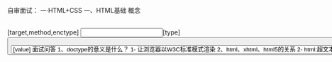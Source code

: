 自审面试：
一·HTML+CSS
  一、HTML基础
      概念
      <link rel="stylesheet" herf="XXXX.css">
      <script src="xxxx.js"></script>
      <style scoped></style>
      <!-- <base>标签为页面上的所有链接规定默认地址或默认目标 -->
      <base href="http://www.w3school.com.cn/i/" />  
      <base target="_blank" /> 
      <!-- 相当于http的文件头作用，它可以向浏览器传回一些有用的信息，以帮助正确和精确
      地显示网页内容，与之对应的属性值为content，content中的内容其实就是各个参数的变量值。 -->
      <meta http-equiv="refresh" content="test">  
      <meta name="keywords" content="搜索引擎关键字" >
      <meta charset="utf-8">
      <!-- device-width表示设备宽度 -->
      <meta name="viewport" content="width=device-width,initial-scale=1.0,maximum-scale=1.0,user-scalable=no">
      <form>[target,method,enctype]
      <!-- target:表单提交到哪儿  method:发送表单数据的方法  enctype:指定编码，如果上传文件指定要用form-data -->
      <input>[type]
      <!-- type:text button checkbox password radio file image reset submit-->
      <button>[type]
      <!-- type:button reset 重置 submit 默认,提交 -->
      <select><option>[value]
      面试问答
      1、doctype的意义是什么？
      1- 让浏览器以W3C标准模式渲染

      2、html、xhtml、html5的关系
      2- html:超文本标记语言  xhtml:可扩展超文本标记语言，是html进行XML标准严格化的结果  html5:现在最新一代的超文本标记语言

      3、property(特性)和attribute(属性)的区别
      3- attributes是属于property的一个子集

      4、H5有什么变化
      4- 新的语义化标签，表单增强(新元素，验证)，新的API(canvas,websocket,offline,SVG之类)

  二、CSS基础
      概念
      属性选择器：[type=radio]{}
      组合选择器：[type=checkbox] + label{}
      否定选择器： :not(.link){}
      渐变色背景：linear-gradient(135deg, red 0, green 50%, blue 100%)  默认180deg 从上至下渲染

      面试问答
      1、BFC是什么？
      1- 块级格式化上下文 (Block Fromatting Context)：页面中的一块渲染区域，并且有一套渲染规则，它决定了其子元素将如何定位，以及和其他元素的关系和相互作用。简单的理解为BFC是一个封闭的大箱子，箱子内部的元素无论如何翻江倒海，都不会影响到外部
        只要元素满足下面任一条件即可触发 BFC 特性：
          body 根元素
          浮动元素：float 除 none 以外的值
          绝对定位元素：position (absolute、fixed)
          display 为 flexin、line-block、table-cells
          overflow 除了 visible 以外的值 (hidden、auto、scroll)

      2、transform和margin的区别
      2- margin的改动会影响CssTree的结构导致页面重绘,浏览器渲染应该避免过多的重排，transform则不会，且transform会利用GPU性能更优

      3、CSS中动画怎么写，transation和animation和keyframs怎么写
      3- CSS中动画分两种，transition和animation，transition靠伪类和JS触发，animation需要与@keyframes结合使用
      #box1{ height: 100px;width: 100px; } 
      #box1:hover{ transform: rotate(180deg) scale(.5, .5);
                  background: red;
                  transition: background 2s ease, transform 2s ease-in 1s; }
      #box2{ height: 100px;width: 100px;  animation: changebox 10s ease-in-out  3 infinite(无限循环);}
      @keyframes changebox { 0% {  background:red;  }
                          100% {  width:180px;  height:180px; }}
      
      4、flex布局相关： align-self,justify-content,flex-direction,flex-wrap
      5、单行省略: width:5em;text-overflow: ellipsis; overflow: hidden; white-space: nowrap;
      6、多行省略：  display: -webkit-box;
                    text-overflow: ellipsis;
                    overflow: hidden;
                    word-break: break-all;
                    -webkit-box-orient: vertical;
                    -webkit-line-clamp: 4;

  三、预处理器 sass 和 less
      面试问答
      1、sass和less的区别
        less基于node，用js编写不需要预先编译，sass基于ruby，也有node的移植版本。
        关于变量sass用$，less用@，less 加上 &：并不是父子关系而是同级
        less的打包指令:lessc a.less > a.css
        sass的打包指令:node-sass a.scss > a.css --output-style expanded 
        less的理念：尽量的接近css的语法
        sass的理念：尽量避免产生混淆

      2、mixin相关(复用)
      less：  .block(@fontSize){ font-size: @fontSize; }       .block(14px);
      sass:   @mixin block($fontSize) {font-size: $fontSize;}  @include block(14px);

      3、extend相关(继承)
      less: 引用-.a{ &:extend(.b); font-size: 12px;} .b{font-weight: bold;}
      sass: 引用-a{ @:extend .b; font-size: 12px;} .b{font-weight: bold;}
            输出-.a { font-size: 12px;}  .b,.a {font-weight: bold;}

      4、预处理器框架
      EST，SASS-Compass

二·JavaScript
  一、变量类型和计算
      概念
      基本数据类型string，number，Boolean，undefined，null和symbol
      引用型：Array，Function，Object


      面试问答
      1、什么时候发生强制类型转换？
      1- 字符串拼接和== 运算符情况下
      2、如何理解JSON
      2- JSON是一个JS对象，常用两个方法解析JSON.stringify({a:10,b:20})[对象中解析出字符串]  和 JSON.parse('{"a":10,"b":20}')[字符串中解析出json对象],JSON.parse()不兼容  可以使用eval来转化
  
  二、原型和原型链
      概念

      面试问答
      1、instanceof和typeof的区别
      1- instanceof：用于判断引用类型属于哪个构造函数的方法，typeof只能区分值类型，对引用类型无能为力，只能区分函数function

      2、如何准确判断一个变量是否是数组类型
      2- var arr = [];     arr instanceOf Array  // true        typeof arr   //Object
       
      
      3、描述创建一个对象的过程
      3- 新生成了一个对象，链接到原型，绑定 this，返回新对象

      4、谈谈原型和原型链
      4- Js中没有 “类” 的概念，所以靠原型和原型链实现对象属性的继承。除了null和undefined以外所有的对象都有__proto__属性，而且指向创造这个对象的函数对象的prototype属性。

  三、作用域和闭包
      概念

      面试问答
      1、说一下对变量提升的理解
      1- Js中，函数及变量的声明都将被提升到函数的最顶部。所以变量可以先使用再声明。但是只有声明的变量会提升，初始化的不会

      2、说几种this的使用场景
      2- 作为函数调用：函数的最通常用法，属于全局性调用，因此this就代表全局对象Global。
          function makeNoSense(x) { 
                       this.x = x; 
                      } 
         作为对象方法调用：函数可以作为某个对象的方法调用，这时this指代对象内部属性被调用。
          var test = {  a:0,
                        b:0
                        get:function(){
                            return this.a;
                      }}
         作为构造函数调用：通过构造函数生成一个新的object对象。这时，this就指这个新对象.
          function Point(x, y){ 
                this.x = x; 
                this.y = y; 
          }
         在call或者apply，bind中调用:在call或者apply方法中切换this绑定的对象

      3、说说call或者apply，bind
      3- call和apply都是为了改变某个函数运行时的上下文，即改变this绑定的对象。当一个对象没有某个方法，但是其他对象的有，可以借助call或apply用其它     对象的方法来操作。两者作用完全一样，仅仅是接受的参数不太一样。call 需要把参数按顺序传递进去，而 apply 则是把参数放在数组里
          arr=[1,2,3]
          func.call(this, 1 , 2 , 3 );
          func.apply(this, arr);
  
https://www.cnblogs.com/moqiutao/p/7371988.html

























- javaScript的Event Loop机制：[博文笔记]](http://wangxiang.vip/2018/07/14/AboutJsEventLoop/) 2018-07-26
- 骨架屏 [博文笔记]](http://wangxiang.vip/2018/08/28/SkeletonScreen/) 2018-11-24
- [ JS 进阶 ] 基本类型 引用类型 简单赋值 对象引用  2018-11-25
  基本类型按值访问，只要数值相等比较就位true;引用类型时按引用访问，就是比较两个对象的堆内存中的地址是否相同，就算数值相同，但是内存地址不同，比较为false
  你的想法： var a = 1; a = 2; // 此时 a的值为2， 你认为'值改变了'
  解释：var a = 1; // 这里的基础类型是 number ,也就是 1 ，这里 1 是不可改变的，a只是指向 1的一个指针，指针的指向可以改变，所以你可以 a=2,此时a指向了2， 这里2同样不可改变。
  也就是说你理解是的可变是 ‘指针的改变’。基础类型指的是 1 而不是 a, 这里要分清楚. 因此，引用类型的赋值其实是对象保存在栈区地址指针的赋值，因此两个变量指向同一个对象，任何的操作都会相互影响。
- WebAssembly是由W3C社区团体制定的一个新的规范，用于解决js所存在的问题，是一种新的底层安全的二进制语法，未来发展趋向 
  [外网文献]](https://www.ibm.com/developerworks/cn/web/wa-lo-webassembly-status-and-reality/index.html) 2018-11-26
- PWA Progressive Web App 渐进式WEB应用，一个 PWA 应用首先是一个网页, 可以通过 Web 技术编写出一个网页应用. 随后添加上 App 
  Manifest和Service Worker 来实现 PWA 的安装和离线等功能。
  App Manifest实现添加至主屏幕
  Service Workers 就像介于服务器和网页之间的拦截器，能够拦截进出的HTTP 请求，从而完全控制你的网站。
  [外网文献]](https://segmentfault.com/a/1190000012353473) 2018-11-26
- 原型链 [博文笔记]](http://wangxiang.vip/2018/09/19/PrototypeChain/) 2018-11-28

- 在浏览器中使用javascript module  2019-01-24
- 前端性能优化清单小结 2019-01-24



- 网站主题实现方案  利用js-cookie记录选中的样式，js触发事件加载其他主题的css，后加载的css会覆盖之前样式从而达到切换主题的效果 2018-11-26
  // 添加暗色主题
  function addDarkTheme() {
    var link = document.createElement('link');
    link.type = 'text/css';
    link.id = "theme-css-dark";  // 加上id方便后面好查找到进行删除
    link.rel = 'stylesheet';
    link.href = '/css/nutzbs_dark.css';
    document.getElementsByTagName("head")[0].appendChild(link);
  }
 // 获取cookie中选中的主题名称，没有就给个默认的
  function getThemeCSSName() {
    return Cookies.get('nutzam-theme') || "light";
  }
  // 使用暗色主题(记录选择到cookie中)
  function useDarkTheme(useDark) {
    Cookies.set('nutzam-theme', useDark ? "dark" : "light");
    if (useDark) {
        addDarkTheme();
    } else {
        removeDarkTheme();
    }
  }


- Vue复习笔记
1--------------------------------
  组件模板化:components里注册组件名称，子组件通过 this.$emit("delete)向父组件传递事件和数据，一个例子：
  js
    var TodoItem={
        props:['content','index'],
        template:"<li @click='handleItemClick'>{{content}}</li>",
        methods:{
          handleItemClick(){
            this.$emit("delete",this.index)
          }
        }
      }
      var app = new Vue({
        el: '#root',
        components:{
          TodoItem:TodoItem,
        },
        data: {
          value: '',
          list:[]
        },
        methods: {
          handleItemDelete(index){
            this.list.splice(index,1)
          }
        }
      })
  html
      <todo-item :content="item" :index="index" @delete="handleItemDelete" v-for="(item,index) in list"></todo-item>

  另外一个例子，如果觉得传两层麻烦可在组件方法后加.native，表示直接使用父级层面的方法 
  <todo-item  @delete.native="handleItemDelete" >XXXXX</todo-item>
2------------------------
  计算属性computer和watch
  js
    var vm =new Vue({
        el:'#root',
        data:{
          aaa:"王翔",
          bbb:"晁渺"
        },
        computed:{
          message:{
            // 取值时触发
            get:function(){
                return this.aaa+" "+this.bbb
            },
            // 设值时触发
            set:function(value){
              var arr=value.split(" ");
              this.aaa=arr[0];
              this.bbb=arr[1];
            }
          }
        }
      })
3------------------------
  vue中提供数组操作方法
  push 添加数据到数组最后一位
  pop  删除数组最后一位
  unshift 数组的开头添加一个或更多元素，并返回新的长度
  shift  数组的第一个元素从其中删除，并返回第一个元素的值
  splice(index,howmany,item1,item2………………)  移除数组的第三个元素，并在数组第三个位置添加新元素: 
4-------------------------
  子组件里的data必须是一个function，不能是一个对象，主组件可以是一个对象    is解决标签嵌套的bug
  js
    <script>
    Vue.component('row',{
      /*组件里的data必须是一个function，不能是一个对象，根组件可以是一个对象,因为根组件只会被调用1次，而子组件会被多次调用，各个被调用的子组件的data应该是独立的数据存储，如果是一个对象，则会使data变成公共的*/
      data:function(){
        return {
          content:"this a hans"
        }
      },
      template:'<tr><td>{{content}}</td></tr>'
      })
      var vm =new Vue({
        el:'#root',
        data:{
        }
      })
    </script>
  html
    <table>
      <tr is='row'></tr>
      <tr is='row'></tr>
      <tr is='row'></tr>
    </table>
5-------------------------
  ref dom引用 子组件与根组件的引用  ref获取到的内容其实就是这个标签的dom元素 this.refs.XXXXX
  html
    <counter ref="one" @change="handleChange"></counter>
    <counter ref="two" @change="handleChange"></counter>
    <div>{{total}}</div>
  
  js
    <script>
      Vue.component("counter", {
        template: '<div @click="handleClick()">{{number}}</div>',
        data: function () {
          return {
            number: 0
          }
        },
        methods:{
          handleClick(){
            this.number++;
            this.$emit('change')
          }
        }
      })
      var vm = new Vue({
        el: '#root',
        data: {
          total: 0
        },
        methods: {
          handleChange() {
            this.total=this.$refs.one.number+this.$refs.two.number;
          }
        }
      })
    </script>
6----------------------------
  子父组件之间传值和非子父组件之间传值（总线模式/观察者模式/bus/发布订阅模式）
  例子：子父组件传值
  js
    Vue.component("child", {
          // props:{
          //   // 传递参数时可以做类型验证
          //    content:Number,
          //    content:{
          //      type:String,      //类型
          //      required:true,   //是否必传
          //      default:'缺省值'  //缺省值
          //      validator:function(value){
          //          return (value.length>5)   校验传参是否可以通过
          //      }
          // },
          //    content:[Number,String]
          // },
          props: ['content'],
          template: '<div>{{content}}</div>',
        })
  html
    <child :content="123"></child>
  例子：非子父组件传值
  js
    <script>
      // 给Vue实例挂载bus对象，使每个子组件都带有bus
      Vue.prototype.bus = new Vue()
      Vue.component("child", {
        // 子组件里的data必须是方法，child里的content是从父级接收过来的，在Vue中我们要有单向数据流，子组件不能改变父组件传递过来的内容，不然会有警告，所以用拷贝返回
        data: function () {
          return {
            selfContent: this.content
          }
        },
        props: {
          content: String
        },
        template: '<div @click="handleClick">{{selfContent}}</div>',
        methods: {
          handleClick: function () {
            this.bus.$emit('change', this.selfContent)
          }
        },
        // 监听子组件触发事件时  改变的selfContent
        mounted: function () {
          // this指向作用域改变
          var _this = this;
          this.bus.$on("change", function (msg) {
            _this.selfContent = msg;
          })
        }
      })
      var vm = new Vue({
        el: '#root'
      })
    </script>
  html
    <child content="Decc"></child>
    <child content="Leo"></child>
 7-----------------------------------
    插槽 例子：聚名插槽
    html 
          <!-- 聚名插槽 -->
          <div class="header" slot="header">header</div>
          <div class="footer" slot="footer">footer</div>
    js
        Vue.component("child", {
          template:"<div><slot name='header'>默认值</slot>  <div class='content'>content</div>  <slot name='footer'></slot>"
        })
    例子：作用域插槽
    html 
      <child >
        <!-- 作用域插槽  必须以template标签起尾申明，再申明从子组件传过来的接受对象props -->
        <!-- 什么时候用作用域插槽，当子组件做循环，或者某一部分他的dom结构应该由外部传递进来的时候 -->
          <template slot-scope="props">
                <p>{{props.item}}</p>
          </template>
      </child>
    js
    <script>
        // 给Vue实例挂载bus对象，使每个子组件都带有bus
        Vue.prototype.bus = new Vue()
        Vue.component("child", {
          data:function(){
            return{
              list:[1,2,3,4]
            }
          },
          template:"<div><ul><slot v-for='item of list' :item=item></slot></ul></d"
        })

        var vm = new Vue({
          el: '#root'
        })
    </script>
8--------------------------------------
  动态标签和v-once
  html
      <!-- 动态标签 component效果和下面一致-->
      <component :is="type"></component>
      <child-one v-if='type==="child-one"'></child-one>
      <child-two v-if='type==="child-two"'></child-two>
      <button @click='handleBtnClick'>change</button>
  js
    <script>
      // 加v-once让数据不再销毁，反之存入内存，优化性能
      Vue.component("child-one", {
        template:"<div v-once>one</div>"
      })
      Vue.component("child-two", {
        template:"<div v-once>two</div>"
      })
      var vm = new Vue({
        el: '#root',
        data:{
          type:'child-one'
        },
        methods:{
          handleBtnClick(){
            this.type=(this.type=='child-one'?"child-two":"child-one");
          }
        }
      })
    </script>


js原型链
event emitter
OVer 网站主题实现方案  
iOS下常见前端问题(iOS下input 无法自动聚焦的问题)
android
css动画
手写代码实现事件委托和闭包
map函数vue实现原理
vue实现原理
react和vue的区别
http响应头/状态码
http缓存
跨域的解决方案
性能优化
站点安全
module sconcat nginx
手写实现以下事件委托函数
手写实现inherit函数
手写实现throttle函数

css实现自适应的正方形
实现一个repeat函数，主要是闭包的应用
请解释XSS与CSRF分别是什么，两者有什么联系？如何防御？
我们提升前端加载性能通常采用以下手段，请分别说明为什么采用这些手段？除以下几点外，你所使用的其他手段还有哪些？
静态资源合并/静态资源通过CDN加载，并采用多域名 /采用HTTP缓存机制
写过哪些webpack 插件？
